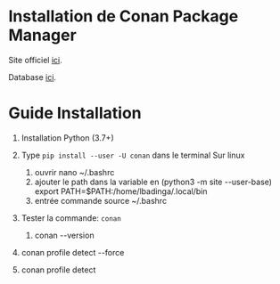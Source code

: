 # Installation de Conan Package Manager

Site officiel [ici](https://docs.conan.io/2/).

Database [ici](https://conan.io/center/).

# Guide Installation 

1. Installation Python (3.7+)
2. Type ``pip install --user -U conan`` dans le terminal
    Sur linux
   1. ouvrir nano ~/.bashrc
   2. ajouter le path dans la variable en (python3 -m site --user-base)
   export PATH=$PATH:/home/lbadinga/.local/bin
   3. entrée commande source ~/.bashrc


3. Tester la commande: ``conan``
    1. conan --version
4. conan profile detect --force
5. conan profile detect
